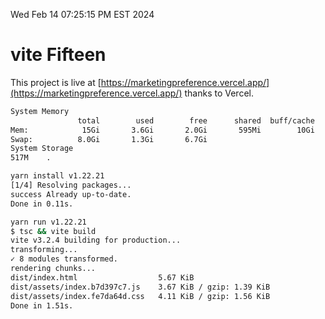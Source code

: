 Wed Feb 14 07:25:15 PM EST 2024

# vite Fifteen


This project is live at [https://marketingpreference.vercel.app/](https://marketingpreference.vercel.app/) thanks to Vercel.

```bash
System Memory
               total        used        free      shared  buff/cache   available
Mem:            15Gi       3.6Gi       2.0Gi       595Mi        10Gi        11Gi
Swap:          8.0Gi       1.3Gi       6.7Gi
System Storage
517M	.
```
```bash
yarn install v1.22.21
[1/4] Resolving packages...
success Already up-to-date.
Done in 0.11s.
```
```bash
yarn run v1.22.21
$ tsc && vite build
vite v3.2.4 building for production...
transforming...
✓ 8 modules transformed.
rendering chunks...
dist/index.html                  5.67 KiB
dist/assets/index.b7d397c7.js    3.67 KiB / gzip: 1.39 KiB
dist/assets/index.fe7da64d.css   4.11 KiB / gzip: 1.56 KiB
Done in 1.51s.
```
